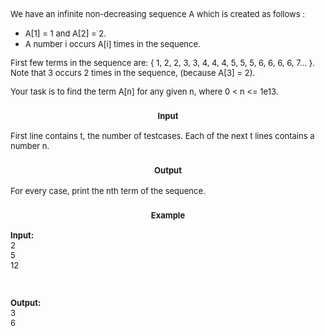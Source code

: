 <p><span style="font-size: small;">We have an infinite non-decreasing sequence A which is created as follows :</span></p>
<ul>
<li><span style="font-size: small;">A[1] = 1 and A[2] = 2.</span></li>
<li><span style="font-size: small;">A number i occurs A[i] times in the sequence.<br></span></li>
</ul>
<p><span style="font-size: small;">First few terms in the sequence are: { 1, 2, 2, 3, 3, 4, 4, 4, 5, 5, 5, 6, 6, 6, 6, 7... }. Note that 3 occurs 2 times in the sequence, (because A[3] = 2).</span></p>
<p><span style="font-size: small;">Your task is to find the term A[n] for any given n, where 0 &lt; n &lt;= 1e13.<br></span></p>
<h3 style="text-align: center;"><span style="font-size: small;">Input</span></h3>
<p><span style="font-size: small;">First line contains t, the number of testcases. Each of the next t lines contains a number n.</span></p>
<h3 style="text-align: center;"><span style="font-size: small;">Output</span></h3>
<p><span style="font-size: small;">For every case, print the nth term of the sequence.<br></span></p>
<h3 style="text-align: center;"><span style="font-size: small;">Example</span></h3>
<p style="text-align: left;"><span style="font-size: small;"><strong>Input:</strong><br>2<br>5<br>12</span></p>
<p><span style="font-size: small;">&nbsp;</span></p>
<p><span style="font-size: small;"><strong>Output:</strong><br>3<br>6</span></p>